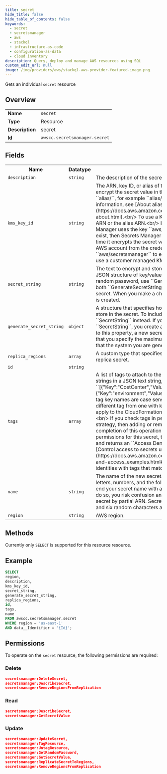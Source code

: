 ```yaml
---
title: secret
hide_title: false
hide_table_of_contents: false
keywords:
  - secret
  - secretsmanager
  - aws
  - stackql
  - infrastructure-as-code
  - configuration-as-data
  - cloud inventory
description: Query, deploy and manage AWS resources using SQL
custom_edit_url: null
image: /img/providers/aws/stackql-aws-provider-featured-image.png
---
```

Gets an individual <code>secret</code> resource

## Overview
<table><tbody>
<tr><td><b>Name</b></td><td><code>secret</code></td></tr>
<tr><td><b>Type</b></td><td>Resource</td></tr>
<tr><td><b>Description</b></td><td>secret</td></tr>
<tr><td><b>Id</b></td><td><code>awscc.secretsmanager.secret</code></td></tr>
</tbody></table>

## Fields
<table><tbody>
<tr><th>Name</th><th>Datatype</th><th>Description</th></tr>
<tr><td><code>description</code></td><td><code>string</code></td><td>The description of the secret.</td></tr>
<tr><td><code>kms_key_id</code></td><td><code>string</code></td><td>The ARN, key ID, or alias of the KMS key that Secrets Manager uses to encrypt the secret value in the secret. An alias is always prefixed by ``alias&#x2F;``, for example ``alias&#x2F;aws&#x2F;secretsmanager``. For more information, see &#91;About aliases&#93;(https:&#x2F;&#x2F;docs.aws.amazon.com&#x2F;kms&#x2F;latest&#x2F;developerguide&#x2F;alias-about.html).&lt;br&#x2F;&gt; To use a KMS key in a different account, use the key ARN or the alias ARN.&lt;br&#x2F;&gt; If you don't specify this value, then Secrets Manager uses the key ``aws&#x2F;secretsmanager``. If that key doesn't yet exist, then Secrets Manager creates it for you automatically the first time it encrypts the secret value.&lt;br&#x2F;&gt; If the secret is in a different AWS account from the credentials calling the API, then you can't use ``aws&#x2F;secretsmanager`` to encrypt the secret, and you must create and use a customer managed KMS key.</td></tr>
<tr><td><code>secret_string</code></td><td><code>string</code></td><td>The text to encrypt and store in the secret. We recommend you use a JSON structure of key&#x2F;value pairs for your secret value. To generate a random password, use ``GenerateSecretString`` instead. If you omit both ``GenerateSecretString`` and ``SecretString``, you create an empty secret. When you make a change to this property, a new secret version is created.</td></tr>
<tr><td><code>generate_secret_string</code></td><td><code>object</code></td><td>A structure that specifies how to generate a password to encrypt and store in the secret. To include a specific string in the secret, use ``SecretString`` instead. If you omit both ``GenerateSecretString`` and ``SecretString``, you create an empty secret. When you make a change to this property, a new secret version is created.&lt;br&#x2F;&gt; We recommend that you specify the maximum length and include every character type that the system you are generating a password for can support.</td></tr>
<tr><td><code>replica_regions</code></td><td><code>array</code></td><td>A custom type that specifies a ``Region`` and the ``KmsKeyId`` for a replica secret.</td></tr>
<tr><td><code>id</code></td><td><code>string</code></td><td></td></tr>
<tr><td><code>tags</code></td><td><code>array</code></td><td>A list of tags to attach to the secret. Each tag is a key and value pair of strings in a JSON text string, for example:&lt;br&#x2F;&gt;  ``&#91;&#123;"Key":"CostCenter","Value":"12345"&#125;,&#123;"Key":"environment","Value":"production"&#125;&#93;`` &lt;br&#x2F;&gt; Secrets Manager tag key names are case sensitive. A tag with the key "ABC" is a different tag from one with key "abc".&lt;br&#x2F;&gt; Stack-level tags, tags you apply to the CloudFormation stack, are also attached to the secret. &lt;br&#x2F;&gt; If you check tags in permissions policies as part of your security strategy, then adding or removing a tag can change permissions. If the completion of this operation would result in you losing your permissions for this secret, then Secrets Manager blocks the operation and returns an ``Access Denied`` error. For more information, see &#91;Control access to secrets using tags&#93;(https:&#x2F;&#x2F;docs.aws.amazon.com&#x2F;secretsmanager&#x2F;latest&#x2F;userguide&#x2F;auth-and-access_examples.html#tag-secrets-abac) and &#91;Limit access to identities with tags that match secrets' tags&#93;(https:&#x2F;&#x2F;docs.aws.amazo</td></tr>
<tr><td><code>name</code></td><td><code>string</code></td><td>The name of the new secret.&lt;br&#x2F;&gt; The secret name can contain ASCII letters, numbers, and the following characters: &#x2F;_+=.@-&lt;br&#x2F;&gt; Do not end your secret name with a hyphen followed by six characters. If you do so, you risk confusion and unexpected results when searching for a secret by partial ARN. Secrets Manager automatically adds a hyphen and six random characters after the secret name at the end of the ARN.</td></tr>
<tr><td><code>region</code></td><td><code>string</code></td><td>AWS region.</td></tr>

</tbody></table>

## Methods
Currently only <code>SELECT</code> is supported for this resource resource.

## Example
```sql
SELECT
region,
description,
kms_key_id,
secret_string,
generate_secret_string,
replica_regions,
id,
tags,
name
FROM awscc.secretsmanager.secret
WHERE region = 'us-east-1'
AND data__Identifier = '{Id}';
```

## Permissions

To operate on the <code>secret</code> resource, the following permissions are required:

### Delete
```json
secretsmanager:DeleteSecret,
secretsmanager:DescribeSecret,
secretsmanager:RemoveRegionsFromReplication
```

### Read
```json
secretsmanager:DescribeSecret,
secretsmanager:GetSecretValue
```

### Update
```json
secretsmanager:UpdateSecret,
secretsmanager:TagResource,
secretsmanager:UntagResource,
secretsmanager:GetRandomPassword,
secretsmanager:GetSecretValue,
secretsmanager:ReplicateSecretToRegions,
secretsmanager:RemoveRegionsFromReplication
```

